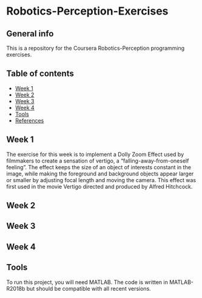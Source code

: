 # Robotics-Perception-Exercises
## General info
This is a repository for the Coursera Robotics-Perception programming exercises.

## Table of contents
* [Week 1](#week-1)
* [Week 2](#week-2)
* [Week 3](#week-3)
* [Week 4](#week-4)
* [Tools](#tools)
* [References](#references)

## Week 1
The exercise for this week is to implement a Dolly Zoom Effect used by filmmakers to create a sensation of vertigo, a “falling-away-from-oneself feeling”. The effect keeps the size of an object of interests constant in the image, while making the foreground and background objects appear larger or smaller by adjusting focal length and moving the camera. This effect was first used in the movie Vertigo directed and produced by Alfred Hitchcock.

## Week 2

	
## Week 3


## Week 4


## Tools
To run this project, you will need MATLAB. The code is written in MATLAB-R2018b but should be compatible with all recent versions.
